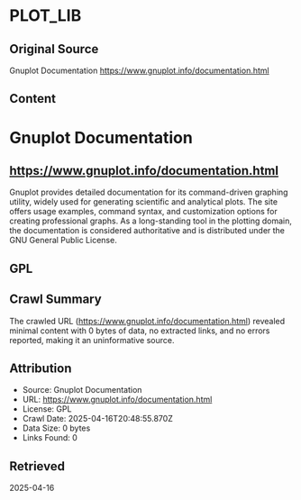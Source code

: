 # PLOT_LIB

## Original Source
Gnuplot Documentation
https://www.gnuplot.info/documentation.html

## Content
# Gnuplot Documentation
## https://www.gnuplot.info/documentation.html
Gnuplot provides detailed documentation for its command-driven graphing utility, widely used for generating scientific and analytical plots. The site offers usage examples, command syntax, and customization options for creating professional graphs. As a long-standing tool in the plotting domain, the documentation is considered authoritative and is distributed under the GNU General Public License.
## GPL



## Crawl Summary
The crawled URL (https://www.gnuplot.info/documentation.html) revealed minimal content with 0 bytes of data, no extracted links, and no errors reported, making it an uninformative source.

## Attribution
- Source: Gnuplot Documentation
- URL: https://www.gnuplot.info/documentation.html
- License: GPL
- Crawl Date: 2025-04-16T20:48:55.870Z
- Data Size: 0 bytes
- Links Found: 0

## Retrieved
2025-04-16
